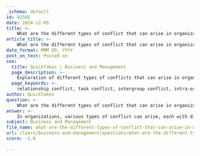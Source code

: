 ```yaml
---
_schema: default
id: 92585
date: 2024-12-05
title: >-
    What are the different types of conflict that can arise in organizations?
article_title: >-
    What are the different types of conflict that can arise in organizations?
date_format: MMM DD, YYYY
post_on_text: Posted on
seo:
  title: QuickTakes | Business and Management
  page_description: >-
    Exploration of different types of conflicts that can arise in organizations, their characteristics, implications, and strategies for effective management.
  page_keywords: >-
    relationship conflict, task conflict, intergroup conflict, intra-organizational conflict, inter-organizational conflict, role conflict, conflict management, organizational dynamics
author: QuickTakes
question: >-
    What are the different types of conflict that can arise in organizations?
answer: >-
    In organizations, various types of conflict can arise, each with distinct characteristics and implications. Here are the primary types of conflict that can occur:\n\n1. **Relationship Conflict**: This type of conflict stems from interpersonal tensions among employees. It is primarily concerned with personal relationships rather than the tasks at hand. Relationship conflicts can lead to a toxic work environment if not addressed properly.\n\n2. **Task Conflict**: Task conflict occurs when there is disagreement among team members regarding the nature of the work to be performed. This type of conflict can be constructive if managed well, as it may lead to better decision-making and innovation.\n\n3. **Intergroup Conflict**: This conflict arises between different groups within the organization. It can manifest as horizontal conflict (between peers) or vertical conflict (between different levels of hierarchy, such as managers and subordinates).\n\n4. **Intra-organizational Conflict**: This type of conflict occurs within the same organization and can involve disputes over roles, responsibilities, and expectations. When roles are ill-defined or misunderstood, it can lead to significant disputes among team members or departments.\n\n5. **Inter-organizational Conflict**: According to Stagner and Rosen, this type of conflict can occur between different organizations. They identified five specific types, including conflicts between management and government over issues like political contributions and consumer protection.\n\n6. **Role Conflict**: This arises when there is ambiguity or misunderstanding regarding an individual's duties and responsibilities. Such uncertainty can lead to disputes and hinder collaboration.\n\nUnderstanding these types of conflict is crucial for effective conflict management and resolution strategies within organizations. Each type of conflict requires different approaches to ensure that it is addressed constructively, promoting a healthier work environment and enhancing team dynamics.
subject: Business and Management
file_name: what-are-the-different-types-of-conflict-that-can-arise-in-organizations.md
url: /learn/business-and-management/questions/what-are-the-different-types-of-conflict-that-can-arise-in-organizations
score: -1.0

---
```


&nbsp;
